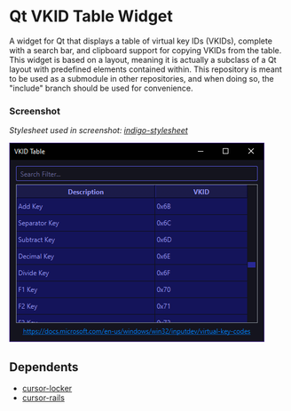 # Qt VKID Table Widget
A widget for Qt that displays a table of virtual key IDs (VKIDs), complete with a search bar, and clipboard support for copying VKIDs from the table. This widget is based on a layout, meaning it is actually a subclass of a Qt layout with predefined elements contained within. This repository is meant to be used as a submodule in other repositories, and when doing so, the "include" branch should be used for convenience.

### Screenshot
_Stylesheet used in screenshot: [indigo-stylesheet](https://github.com/PsychedelicShayna/indigo-stylesheet/)_

![](demo.png)



## Dependents
- [cursor-locker](https://github.com/PsychedelicShayna/cursor-locker)
- [cursor-rails](https://github.com/PsychedelicShayna/cursor-rails)

